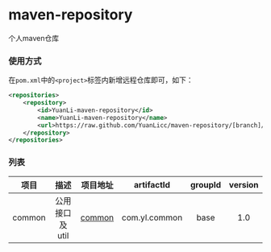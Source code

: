 # maven-repository
个人maven仓库

### 使用方式

在`pom.xml`中的`<project>`标签内新增远程仓库即可，如下：

```xml
<repositories>
    <repository>
        <id>YuanLi-maven-repository</id>
        <name>YuanLi-maven-repository</name>
        <url>https://raw.github.com/YuanLicc/maven-repository/[branch]/</url>
    </repository>
</repositories>
```

### 列表

|  项目  |      描述       |                   项目地址                   |  artifactId   | groupId | version |
| :----: | :-------------: | :------------------------------------------: | :-----------: | :-----: | :-----: |
| common | 公用接口及 util | [common](https://github.com/YuanLicc/common) | com.yl.common |  base   |   1.0   |

